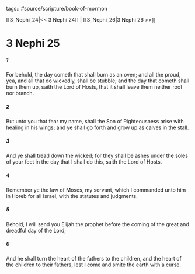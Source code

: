 tags:: #source/scripture/book-of-mormon

[[3_Nephi_24|<< 3 Nephi 24]] | [[3_Nephi_26|3 Nephi 26 >>]]

# 3 Nephi 25

##### 1

For behold, the day cometh that shall burn as an oven; and all the proud, yea, and all that do wickedly, shall be stubble; and the day that cometh shall burn them up, saith the Lord of Hosts, that it shall leave them neither root nor branch.

##### 2

But unto you that fear my name, shall the Son of Righteousness arise with healing in his wings; and ye shall go forth and grow up as calves in the stall.

##### 3

And ye shall tread down the wicked; for they shall be ashes under the soles of your feet in the day that I shall do this, saith the Lord of Hosts.

##### 4

Remember ye the law of Moses, my servant, which I commanded unto him in Horeb for all Israel, with the statutes and judgments.

##### 5

Behold, I will send you Elijah the prophet before the coming of the great and dreadful day of the Lord;

##### 6

And he shall turn the heart of the fathers to the children, and the heart of the children to their fathers, lest I come and smite the earth with a curse.
